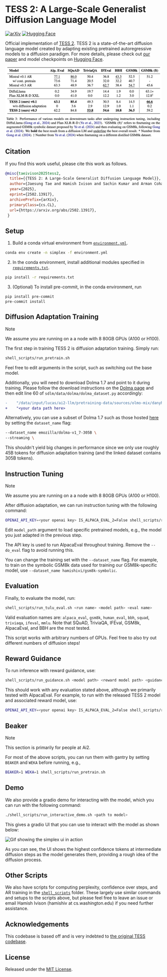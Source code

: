 # TESS 2: A Large-Scale Generalist Diffusion Language Model

[![arXiv](https://img.shields.io/badge/arXiv-2502.13917-b31b1b.svg)](https://arxiv.org/abs/2502.13917)
[![Hugging Face](https://img.shields.io/badge/%F0%9F%A4%97%20Hugging%20Face-blue)](https://huggingface.co/collections/hamishivi/tess-2-677ea36894e38f96dfc7b590)

Official implementation of [TESS 2](https://arxiv.org/abs/2502.13917). TESS 2 is a state-of-the-art diffusion language model created by adapting existing pretrained autoregressive models to a diffusion paradigm.
For more details, please check out [our paper](https://arxiv.org/abs/2502.13917) and model checkpoints on [Hugging Face](https://huggingface.co/collections/hamishivi/tess-2-677ea36894e38f96dfc7b590).

![Main results from TESS-2 paper](assets/core_results.png)

## Citation

If you find this work useful, please cite this work as follows.

```bibtex
@misc{taeivison2025tess2,
  title={{TESS 2: A Large-Scale Generalist Diffusion Language Model}},
  author={Jaesung Tae and Hamish Ivison and Sachin Kumar and Arman Cohan},
  year={2025},
  eprint={2502.13917},
  archivePrefix={arXiv},
  primaryClass={cs.CL},
  url={https://arxiv.org/abs/2502.13917},
 }
```

## Setup

1. Build a conda virtual environment from [`environment.yml`](./environment.yml).

```sh
conda env create -n simplex -f environment.yml
```

2. In the conda environment, install additional modules specified in [`requirements.txt`](./requirements.txt).

```sh
pip install -r requirements.txt
```

3. (Optional) To install pre-commit, in the conda environment, run

```
pip install pre-commit
pre-commit install
```

## Diffusion Adaptation Training

> [!NOTE]  
> We assume you are running on a a node with 8 80GB GPUs (A100 or H100).

The first step in training TESS 2 is diffusion adaptation training. Simply run:

```sh
shell_scripts/run_pretrain.sh
```

Feel free to edit arguments in the script, such as switching out the base model.

Additionally, you will need to download Dolma 1.7 and point to it during training. Please follow the download instructions on the [Dolma page](https://huggingface.co/datasets/allenai/dolma#download) and then edit line 60 of `sdlm/data/dolma/dolma_dataset.py` accordingly:

```diff
-    "/data/input/lucas/ai2-llm/pretraining-data/sources/olmo-mix/danyh-compiled-v1_7"
+    "<your data path here>
```

Alternatively, you can use a subset of Dolma 1.7 such as those hosted [here](https://huggingface.co/datasets/emozilla/dolma-v1_7-305B) by setting the `dataset_name` flag:

```sh
--dataset_name emozilla/dolma-v1_7-305B \
--streaming \
```

This shouldn't yield big changes in performance since we only use roughly 45B tokens for diffusion adaptation training (and the linked dataset contains 305B tokens).

## Instruction Tuning

> [!NOTE]  
> We assume you are running on a a node with 8 80GB GPUs (A100 or H100).

After diffusion adaptation, we can run instruction tuning with the following command:

```sh
OPENAI_API_KEY=<your openai key> IS_ALPACA_EVAL_2=False shell_scripts/run_tulu.sh <model_path>
```

Edit `model_path` argument to load specific pretrained models, e.g., the model you just adapted in the previous step.

The API key is used to run AlpacaEval throughout training. Remove the `--do_eval` flag to avoid running this.

You can change the training set with the `--dataset_name` flag. For example, to train on the symbolic GSM8k data used for training our GSM8k-specific model, use `--dataset_name hamishivi/gsm8k-symbolic`.

## Evaluation

Finally, to evaluate the model, run:

```sh
shell_scripts/run_tulu_eval.sh <run name> <model path> <eval name>
```

Valid evaluation names are: `alpaca_eval`, `gsm8k`, `human_eval`, `bbh`, `squad`, `triviaqa`, `ifeval`, `mmlu`. Note that SQuAD, TriviaQA, IFEval, GSM8k, AlpacaEval, and BBH are the most tested.

This script works with arbitrary numbers of GPUs. Feel free to also try out different numbers of diffusion steps!

## Reward Guidance

To run inference with reward guidance, use:

```sh
shell_scripts/run_guidance.sh <model path> <reward model path> <guidance scale> <eval name>
```

This should work with any evaluation stated above, although we primarily tested with AlpacaEval.
For example, to run with the released TESS 2 model and associated reward model, use:

```sh
OPENAI_API_KEY=<your openai key> IS_ALPACA_EVAL_2=False shell_scripts/run_guidance.sh hamishivi/tess2 hamishivi/tess_mistral_rm 0.5 alpaca_eval
```

## Beaker

> [!NOTE]  
> This section is primarily for people at Ai2.

For most of the above scripts, you can run them with gantry by setting `BEAKER` and `WEKA` before running, e.g.,

```sh
BEAKER=1 WEKA=1 shell_scripts/run_pretrain.sh
```

## Demo

We also provide a gradio demo for interacting with the model, which you can run with the following command:

```sh
./shell_scripts/run_interactive_demo.sh <path to model>
```

This gives a gradio UI that you can use to interact with the model as shown below:

![Gif showing the simplex ui in action](assets/ui.gif)

As you can see, the UI shows the highest confidence tokens at intermediate diffusion steps as the model generates them, providing a rough idea of the diffusion process.

## Other Scripts

We also have scripts for computing perplexity, confidence over steps, and AR training in the [`shell_scripts`](./shell_scripts/) folder.
These largely use similar commands and setups to the scripts above, but please feel free to leave an issue or email Hamish Ivison (hamishiv at cs.washington.edu) if you need further assistance.

## Acknowledgements

This codebase is based off and is very indebted to [the original TESS codebase](https://github.com/allenai/tess-diffusion).

## License

Released under the [MIT License](./LICENSE).
